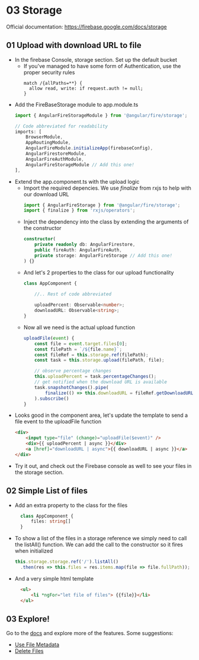 # 03 Storage

Official documentation: https://firebase.google.com/docs/storage

## 01 Upload with download URL to file

- In the firebase Console, storage section. Set up the default bucket
  - If you've managed to have some form of Authentication, use the proper security rules
    ```
    match /{allPaths=**} {
      allow read, write: if request.auth != null;
    }
    ```
- Add the FireBaseStorage module to app.module.ts
    ``` ts
    import { AngularFireStorageModule } from '@angular/fire/storage';

    // Code abbreviated for readability
    imports: [
        BrowserModule,
        AppRoutingModule,
        AngularFireModule.initializeApp(firebaseConfig),
        AngularFirestoreModule,
        AngularFireAuthModule,
        AngularFireStorageModule // Add this one!
    ],
    ```
- Extend the app.component.ts with the upload logic
  - Import the required depencies. We use *finalize* from rxjs to help with our download URL
    ``` ts
    import { AngularFireStorage } from '@angular/fire/storage';
    import { finalize } from 'rxjs/operators';
    ```
  - Inject the dependency into the class by extending the arguments of the constructor
    ``` ts
    constructor(
        private readonly db: AngularFirestore,
        public fireAuth: AngularFireAuth, 
        private storage: AngularFireStorage // Add this one!
    ) {}
    ```
  - And let's 2 properties to the class for our upload functionality
    ``` ts
    class AppComponent {
        
        //.. Rest of code abbreviated

        uploadPercent: Observable<number>;
        downloadURL: Observable<string>;
    }
    ```
  - Now all we need is the actual upload function
    ``` ts
    uploadFile(event) {
        const file = event.target.files[0];
        const filePath = `/${file.name}`;
        const fileRef = this.storage.ref(filePath);
        const task = this.storage.upload(filePath, file);

        // observe percentage changes
        this.uploadPercent = task.percentageChanges();
        // get notified when the download URL is available
        task.snapshotChanges().pipe(
            finalize(() => this.downloadURL = fileRef.getDownloadURL())
        ).subscribe()
    }
    ```
- Looks good in the component area, let's update the template to send a file event to the uploadFile function
    ``` html
    <div>
        <input type="file" (change)="uploadFile($event)" />
        <div>{{ uploadPercent | async }}</div>
        <a [href]="downloadURL | async">{{ downloadURL | async }}</a>
    </div>
    ```
- Try it out, and check out the Firebase console as well to see your files in the storage section.

## 02 Simple List of files

- Add an extra property to the class for the files
  ``` ts
    class AppComponent {
        files: string[]
    }
  ```
- To show a list of the files in a storage reference we simply need to call the listAll() function.
  We can add the call to the constructor so it fires when initialized
  ``` ts
  this.storage.storage.ref('/').listAll()
    .then(res => this.files = res.items.map(file => file.fullPath));
  ```
- And a very simple html template
  ``` html
    <ul>
        <li *ngFor="let file of files"> {{file}}</li>
    </ul>
  ```

## 03 Explore!
Go to the [docs](https://firebase.google.com/docs/storage) and explore more of the features.
  Some suggestions: 
- [Use File Metadata](https://firebase.google.com/docs/storage/web/file-metadata)
- [Delete Files](https://firebase.google.com/docs/storage/web/delete-files)

